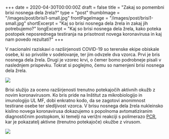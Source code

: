+++
date = 2020-04-30T00:00:00Z
draft = false
title = "Zakaj so pomembni brisi nosnega dela žrela?"
type = "post"
thumbImage = "/images/post/brisi1-small.jpg"
frontPageImage = "/images/post/brisi1-small.jpg"
shortExcerpt = "Kaj so brisi nosnega dela žrela in zakaj jih potrebujemo?"
longExcerpt = "Kaj so brisi nosnega dela žrela, kako poteka postopek neposrednega testiranja na prisotnost novega koronavirusa in kaj nam povedo rezultati?"
+++

V nacionalni raziskavi o razširjenosti COVID-19 so terenske ekipe obiskale osebe, ki so privolile v sodelovanje, ter jim odvzele dva vzorca. Prvi je bris nosnega dela žrela. Drugi je vzorec krvi, o čemer bomo podrobneje pisali v naslednjem prispevku. Tokrat si poglejmo, čemu so namenjeni brisi nosnega dela žrela.

![](/images/post/brisi1.jpg)

Brisi služijo za oceno razširjenosti trenutno potekajočih aktivnih okužb z novim koronavirusom. Ko bris pride na Inštitut za mikrobiologijo in imunologijo UL MF, dobi enkratno kodo, da se zagotovi anonimnost testirane osebe ter sledljivost vzorca. V brisu nosnega dela žrela nukleinsko kislino novega koronavirusa dokazujemo s popolnoma avtomatiziranim diagnostičnim postopkom, ki temelji na verižni reakciji s polimerazo [PCR](https://jcm.asm.org/content/early/2020/04/09/JCM.00599-20), kar je pokazatelj aktivne (trenutno potekajoče) okužbe z virusom.

![](/images/post/brisi2.jpg)